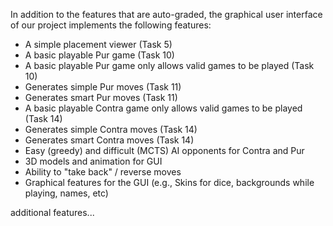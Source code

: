 In addition to the features that are auto-graded, the graphical user interface
of our project implements the following features:

 - A simple placement viewer (Task 5)
 - A basic playable Pur game (Task 10)
 - A basic playable Pur game only allows valid games to be played (Task 10)
 - Generates simple Pur moves (Task 11)
 - Generates smart Pur moves (Task 11)
 - A basic playable Contra game only allows valid games to be played (Task 14)
 - Generates simple Contra moves (Task 14)
 - Generates smart Contra moves (Task 14)
 - Easy (greedy) and difficult (MCTS) AI opponents for Contra and Pur
 - 3D models and animation for GUI
 - Ability to "take back" / reverse moves
 - Graphical features for the GUI (e.g., Skins for dice, backgrounds while playing, names, etc)

additional features...
